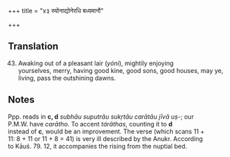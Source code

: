 +++
title = "४३ स्योनाद्योनेरधि बध्यमानौ"

+++
## Translation
43. Awaking out of a pleasant lair (*yóni*), mightily enjoying  
yourselves, merry, having good kine, good sons, good houses, may ye,  
living, pass the outshining dawns.

## Notes
Ppp. reads in **c, d** *subhāu suputrāu sukṛtāu carātāu jīvā uṣ-*; our  
P.M.W. have *carātho*. To accent *tárāthas*, counting it to **d**  
instead of **c**, would be an improvement. The verse (which scans 11 +  
11: 8 + 11 or 11 + 8 = 41) is very ill described by the Anukr. According  
to Kāuś. 79. 12, it accompanies the rising from the nuptial bed.
